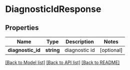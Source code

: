 # DiagnosticIdResponse

## Properties
Name | Type | Description | Notes
------------ | ------------- | ------------- | -------------
**diagnostic_id** | **string** | diagnostic id | [optional] 

[[Back to Model list]](../README.md#documentation-for-models) [[Back to API list]](../README.md#documentation-for-api-endpoints) [[Back to README]](../README.md)

